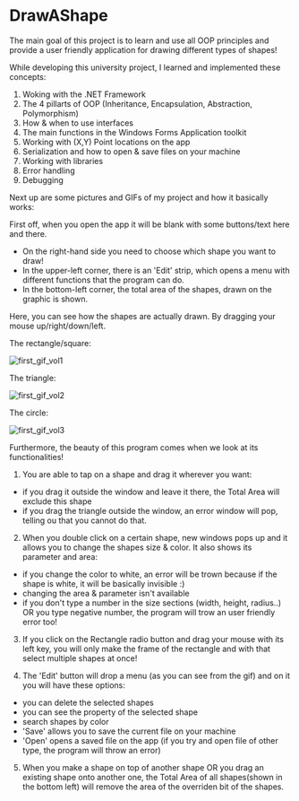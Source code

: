 # DrawAShape
The main goal of this project is to learn and use all OOP principles and provide a user friendly application for drawing different types of shapes!

While developing this university project, I learned and implemented these concepts:

1. Woking with the .NET Framework
2. The 4 pillarts of OOP (Inheritance, Encapsulation, Abstraction, Polymorphism)
3. How & when to use interfaces
4. The main functions in the Windows Forms Application toolkit
5. Working with (X,Y) Point locations on the app
6. Serialization and how to open & save files on your machine
7. Working with libraries
8. Error handling
9. Debugging 

Next up are some pictures and GIFs of my project and how it basically works:

First off, when you open the app it will be blank with some buttons/text here and there.
- On the right-hand side you need to choose which shape you want to draw!
- In the upper-left corner, there is an 'Edit' strip, which opens a menu with different functions that the program can do.
- In the bottom-left corner, the total area of the shapes, drawn on the graphic is shown.

Here, you can see how the shapes are actually drawn. By dragging your mouse up/right/down/left.

The rectangle/square:

![first_gif_vol1](https://user-images.githubusercontent.com/76811860/123093597-8d5cf700-d434-11eb-88cf-8cefd1de91ff.gif)

The triangle:

![first_gif_vol2](https://user-images.githubusercontent.com/76811860/123093801-c5643a00-d434-11eb-8afb-4ae460d599a8.gif)

The circle:

![first_gif_vol3](https://user-images.githubusercontent.com/76811860/123093908-ec227080-d434-11eb-9ca8-21520593868c.gif)


Furthermore, the beauty of this program comes when we look at its functionalities!

1) You are able to tap on a shape and drag it wherever you want:
- if you drag it outside the window and leave it there, the Total Area will exclude this shape
- if you drag the triangle outside the window, an error window will pop, telling ou that you cannot do that.

2) When you double click on a certain shape, new windows pops up and it allows you to change the shapes size & color. It also shows its parameter and area:
- if you change the color to white, an error will be trown because if the shape is white, it will be basically invisible :)
- changing the area & parameter isn't available
- if you don't type a number in the size sections (width, height, radius..) OR you type negative number, the program will trow an user friendly error too!

3) If you click on the Rectangle radio button and drag your mouse with its left key, you will only make the frame of the rectangle and with that select multiple shapes at once!

4) The 'Edit' button will drop a menu (as you can see from the gif) and on it you will have these options:
- you can delete the selected shapes
- you can see the property of the selected shape
- search shapes by color
- 'Save' allows you to save the current file on your machine
- 'Open' opens a saved file on the app (if you try and open file of other type, the program will throw an error)

5) When you make a shape on top of another shape OR you drag an existing shape onto another one, the Total Area of all shapes(shown in the bottom left) will remove the area of the overriden bit of the shapes.
